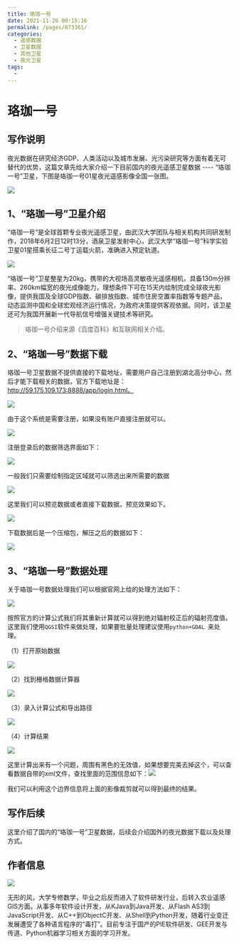 ```yaml
---
title: 珞珈一号
date: 2021-11-26 00:15:16
permalink: /pages/073361/
categories:
  - 遥感数据
  - 卫星数据
  - 其他卫星
  - 夜光卫星
tags:
  - 
---
```

# 珞珈一号

## 写作说明

​		夜光数据在研究经济GDP、人类活动以及城市发展、光污染研究等方面有着无可替代的优势，这篇文章先给大家介绍一下目前国内的夜光遥感卫星数据 ---- “珞珈一号”卫星，下图是珞珈一号01星夜光遥感影像全国一张图。

![](https://gitee.com/shi_weihappy/image-bed/raw/master/images/LJ01.png)



## 1、“珞珈一号”卫星介绍

​		“珞珈一号”是全球首颗专业夜光遥感卫星，由武汉大学团队与相关机构共同研发制作，2018年6月2日12时13分，酒泉卫星发射中心，武汉大学“珞珈一号”科学实验卫星01星搭乘长征二号丁运载火箭，准确进入预定轨道。

![](https://gitee.com/shi_weihappy/image-bed/raw/master/images/e16a280f7484f9a3d8ccc682718021a3.jpeg)

​		“珞珈一号”卫星整星为20kg，携带的大视场高灵敏夜光遥感相机，具备130m分辨率、260km幅宽的夜光成像能力，理想条件下可在15天内绘制完成全球夜光影像，提供我国及全球GDP指数、碳排放指数、城市住房空置率指数等专题产品，动态监测中国和全球宏观经济运行情况，为政府决策提供客观依据。同时，该卫星还可为我国开展新一代导航信号增强关键技术等研究。

> 珞珈一号介绍来源《百度百科》和互联网相关介绍。

## 2、“珞珈一号”数据下载

​		珞珈一号卫星数据不提供直接的下载地址，需要用户自己注册到湖北高分中心，然后才能下载相关的数据，官方下载地址是：http://59.175.109.173:8888/app/login.html。

![](https://gitee.com/shi_weihappy/image-bed/raw/master/images/lsw_1925.jpg)

由于这个系统是需要注册，如果没有账户直接注册就可以。

![](https://gitee.com/shi_weihappy/image-bed/raw/master/images/lsw_1926.jpg)

注册登录后的数据筛选界面如下：

![](https://gitee.com/shi_weihappy/image-bed/raw/master/images/lsw_1927.jpg)

一般我们只需要绘制指定区域就可以筛选出来所需要的数据

![](https://gitee.com/shi_weihappy/image-bed/raw/master/images/lsw_1928.jpg)

这里我们可以预览数据或者直接下载数据，预览效果如下。

![](https://gitee.com/shi_weihappy/image-bed/raw/master/images/lsw_1929.jpg)

下载数据后是一个压缩包，解压之后的数据如下：

![](https://gitee.com/shi_weihappy/image-bed/raw/master/images/lsw_1931.jpg)

## 3、“珞珈一号”数据处理

关于珞珈一号数据处理我们可以根据官网上给的处理方法如下：

![](https://gitee.com/shi_weihappy/image-bed/raw/master/images/lsw_1930.jpg)

按照官方的计算公式我们将其重新计算就可以得到绝对辐射校正后的辐射亮度值。这里我们使用`QGSI`软件来做处理，如果要批量处理建议使用`python+GDAL `来处理。

（1）打开原始数据

![](https://gitee.com/shi_weihappy/image-bed/raw/master/images/lsw_1933.jpg)

（2）找到栅格数据计算器

![](https://gitee.com/shi_weihappy/image-bed/raw/master/images/lsw_1932.jpg)

（3）录入计算公式和导出路径

![](https://gitee.com/shi_weihappy/image-bed/raw/master/images/lsw_1935.jpg)

（4）计算结果

![](https://gitee.com/shi_weihappy/image-bed/raw/master/images/lsw_1936.jpg)

这里计算出来有一个问题，周围有黑色的无效值，如果想要完美去掉这个，可以查看数据自带的xml文件，查找里面的范围信息如下：![](https://gitee.com/shi_weihappy/image-bed/raw/master/images/lsw_1937.jpg)

我们可以利用这个边界信息将上面的影像裁剪就可以得到最终的结果。

## 写作后续

这里介绍了国内的“珞珈一号”卫星数据，后续会介绍国外的夜光数据下载以及处理方式。

## 作者信息

![](https://gitee.com/shi_weihappy/image-bed/raw/master/images/个人介绍.jpg)

无形的风，大学专修数学，毕业之后反而进入了软件研发行业，后转入农业遥感GIS方面。从事多年软件设计开发，从KJava到Java开发、从Flash AS3到JavaScript开发、从C++到ObjectC开发、从Shell到Python开发，随着行业变迁发展遭受了各种语言程序的“毒打”。目前专注于国产的PIE软件研发、GEE开发与传道、Python机器学习相关方面的学习开发。